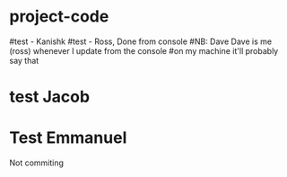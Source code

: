 # project-code

#test - Kanishk 
#test - Ross, Done from console 
#NB: Dave Dave is me (ross) whenever I update from the console
#on my machine it'll probably say that

# test Jacob



# Test Emmanuel

Not commiting